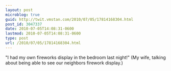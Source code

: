 ```yaml
---
layout: post
microblog: true
guid: http://twit.vmstan.com/2010/07/05/17814168304.html
post_id: 3047337
date: 2010-07-05T14:08:31-0600
lastmod: 2010-07-05T14:08:31-0600
type: post
url: /2010/07/05/17814168304.html
---
```

"I had my own fireworks display in the bedroom last night!" (My wife, talking about being able to see our neighbors firework display.)
